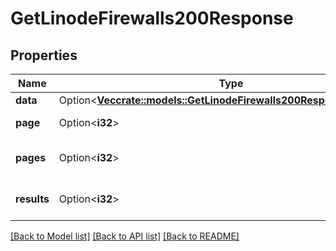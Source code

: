 # GetLinodeFirewalls200Response

## Properties

Name | Type | Description | Notes
------------ | ------------- | ------------- | -------------
**data** | Option<[**Vec<crate::models::GetLinodeFirewalls200ResponseDataInner>**](getLinodeFirewalls_200_response_data_inner.md)> |  | [optional]
**page** | Option<**i32**> | The current [page](/docs/api/#pagination). | [optional][readonly]
**pages** | Option<**i32**> | The total number of [pages](/docs/api/#pagination). | [optional][readonly]
**results** | Option<**i32**> | The total number of results. | [optional][readonly]

[[Back to Model list]](../README.md#documentation-for-models) [[Back to API list]](../README.md#documentation-for-api-endpoints) [[Back to README]](../README.md)


